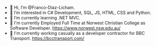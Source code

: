- 👋 Hi, I’m @Franco-Diaz-Licham.
- 👀 I’m interested in C# Development, SQL, JS, HTML, CSS and Python.
- 🌱 I’m currently learning .NET MVC.
- 👷 I'm currently Employed Full Time at Norwest Christian College as Software Developer. https://www.norwest.nsw.edu.au/
- 👷 I'm currently working casually as a developer contractor for BBC Transport. https://bcctransport.com/ 
  
<!---
Franco-Diaz-Licham/Franco-Diaz-Licham is a ✨ special ✨ repository because its `README.md` (this file) appears on your GitHub profile.
You can click the Preview link to take a look at your changes.
--->
